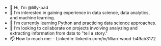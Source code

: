 - 👋 Hi, I’m @lilly-pad
- 👀 I’m interested in gaining experience in data science, data analytics, and machine learning.
- 🌱 I’m currently learning Python and practicing data science approaches.
- 💞️ I’m looking to collaborate on projects involving analyzing and extracting information from data to "tell a story."
- 📫 How to reach me: 
      -  LinkedIn: linkedin.com/in/lillian-wood-b49ab3172

<!---
lilly-pad/lilly-pad is a ✨ special ✨ repository because its `README.md` (this file) appears on your GitHub profile.
You can click the Preview link to take a look at your changes.
--->
